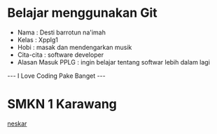 # Belajar menggunakan Git

- Nama              : Desti barrotun na'imah
- Kelas             : Xpplg1
- Hobi              : masak dan mendengarkan musik
- Cita-cita         : software developer
- Alasan Masuk PPLG : ingin belajar tentang softwar lebih dalam lagi

--- I Love Coding Pake Banget ---

# SMKN 1 Karawang
[neskar](https://e.top4top.io/p_2566n5x8o1.jpeg)

